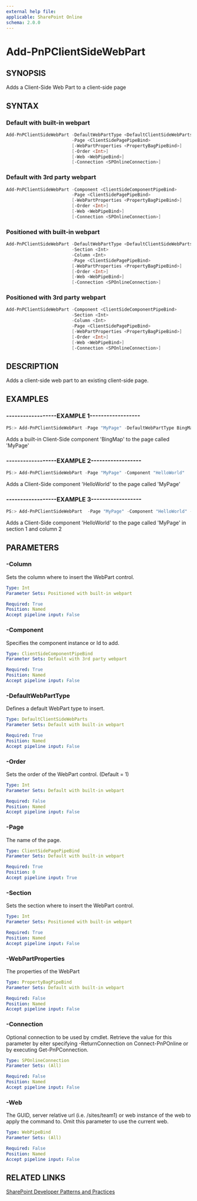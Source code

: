 ```yaml
---
external help file:
applicable: SharePoint Online
schema: 2.0.0
---
```

# Add-PnPClientSideWebPart

## SYNOPSIS
Adds a Client-Side Web Part to a client-side page

## SYNTAX 

### Default with built-in webpart
```powershell
Add-PnPClientSideWebPart -DefaultWebPartType <DefaultClientSideWebParts>
                         -Page <ClientSidePagePipeBind>
                         [-WebPartProperties <PropertyBagPipeBind>]
                         [-Order <Int>]
                         [-Web <WebPipeBind>]
                         [-Connection <SPOnlineConnection>]
```

### Default with 3rd party webpart
```powershell
Add-PnPClientSideWebPart -Component <ClientSideComponentPipeBind>
                         -Page <ClientSidePagePipeBind>
                         [-WebPartProperties <PropertyBagPipeBind>]
                         [-Order <Int>]
                         [-Web <WebPipeBind>]
                         [-Connection <SPOnlineConnection>]
```

### Positioned with built-in webpart
```powershell
Add-PnPClientSideWebPart -DefaultWebPartType <DefaultClientSideWebParts>
                         -Section <Int>
                         -Column <Int>
                         -Page <ClientSidePagePipeBind>
                         [-WebPartProperties <PropertyBagPipeBind>]
                         [-Order <Int>]
                         [-Web <WebPipeBind>]
                         [-Connection <SPOnlineConnection>]
```

### Positioned with 3rd party webpart
```powershell
Add-PnPClientSideWebPart -Component <ClientSideComponentPipeBind>
                         -Section <Int>
                         -Column <Int>
                         -Page <ClientSidePagePipeBind>
                         [-WebPartProperties <PropertyBagPipeBind>]
                         [-Order <Int>]
                         [-Web <WebPipeBind>]
                         [-Connection <SPOnlineConnection>]
```

## DESCRIPTION
Adds a client-side web part to an existing client-side page.

## EXAMPLES

### ------------------EXAMPLE 1------------------
```powershell
PS:> Add-PnPClientSideWebPart -Page "MyPage" -DefaultWebPartType BingMap
```

Adds a built-in Client-Side component 'BingMap' to the page called 'MyPage'

### ------------------EXAMPLE 2------------------
```powershell
PS:> Add-PnPClientSideWebPart -Page "MyPage" -Component "HelloWorld"
```

Adds a Client-Side component 'HelloWorld' to the page called 'MyPage'

### ------------------EXAMPLE 3------------------
```powershell
PS:> Add-PnPClientSideWebPart  -Page "MyPage" -Component "HelloWorld" -Section 1 -Column 2
```

Adds a Client-Side component 'HelloWorld' to the page called 'MyPage' in section 1 and column 2

## PARAMETERS

### -Column
Sets the column where to insert the WebPart control.

```yaml
Type: Int
Parameter Sets: Positioned with built-in webpart

Required: True
Position: Named
Accept pipeline input: False
```

### -Component
Specifies the component instance or Id to add.

```yaml
Type: ClientSideComponentPipeBind
Parameter Sets: Default with 3rd party webpart

Required: True
Position: Named
Accept pipeline input: False
```

### -DefaultWebPartType
Defines a default WebPart type to insert.

```yaml
Type: DefaultClientSideWebParts
Parameter Sets: Default with built-in webpart

Required: True
Position: Named
Accept pipeline input: False
```

### -Order
Sets the order of the WebPart control. (Default = 1)

```yaml
Type: Int
Parameter Sets: Default with built-in webpart

Required: False
Position: Named
Accept pipeline input: False
```

### -Page
The name of the page.

```yaml
Type: ClientSidePagePipeBind
Parameter Sets: Default with built-in webpart

Required: True
Position: 0
Accept pipeline input: True
```

### -Section
Sets the section where to insert the WebPart control.

```yaml
Type: Int
Parameter Sets: Positioned with built-in webpart

Required: True
Position: Named
Accept pipeline input: False
```

### -WebPartProperties
The properties of the WebPart

```yaml
Type: PropertyBagPipeBind
Parameter Sets: Default with built-in webpart

Required: False
Position: Named
Accept pipeline input: False
```

### -Connection
Optional connection to be used by cmdlet. Retrieve the value for this parameter by eiter specifying -ReturnConnection on Connect-PnPOnline or by executing Get-PnPConnection.

```yaml
Type: SPOnlineConnection
Parameter Sets: (All)

Required: False
Position: Named
Accept pipeline input: False
```

### -Web
The GUID, server relative url (i.e. /sites/team1) or web instance of the web to apply the command to. Omit this parameter to use the current web.

```yaml
Type: WebPipeBind
Parameter Sets: (All)

Required: False
Position: Named
Accept pipeline input: False
```

## RELATED LINKS

[SharePoint Developer Patterns and Practices](http://aka.ms/sppnp)